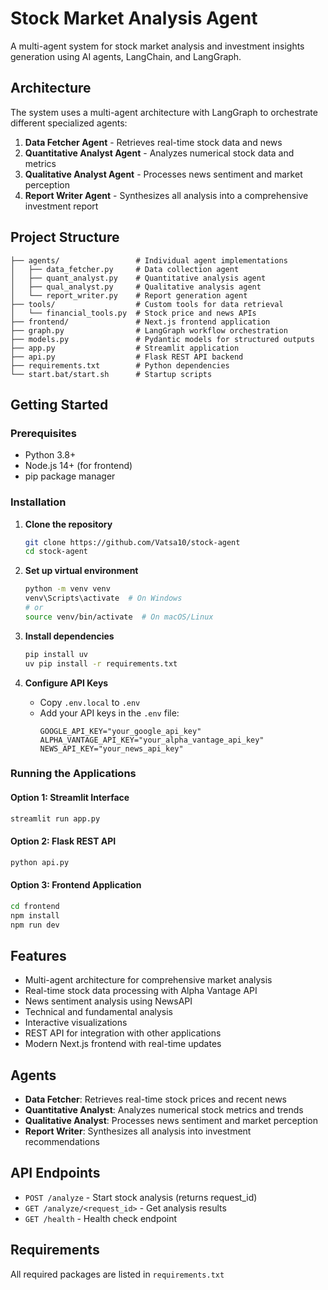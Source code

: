 # Stock Market Analysis Agent

A multi-agent system for stock market analysis and investment insights generation using AI agents, LangChain, and LangGraph.

## Architecture

The system uses a multi-agent architecture with LangGraph to orchestrate different specialized agents:
1. **Data Fetcher Agent** - Retrieves real-time stock data and news
2. **Quantitative Analyst Agent** - Analyzes numerical stock data and metrics
3. **Qualitative Analyst Agent** - Processes news sentiment and market perception
4. **Report Writer Agent** - Synthesizes all analysis into a comprehensive investment report

## Project Structure

```
├── agents/                 # Individual agent implementations
│   ├── data_fetcher.py     # Data collection agent
│   ├── quant_analyst.py    # Quantitative analysis agent
│   ├── qual_analyst.py     # Qualitative analysis agent
│   └── report_writer.py    # Report generation agent
├── tools/                  # Custom tools for data retrieval
│   └── financial_tools.py  # Stock price and news APIs
├── frontend/               # Next.js frontend application
├── graph.py                # LangGraph workflow orchestration
├── models.py               # Pydantic models for structured outputs
├── app.py                  # Streamlit application
├── api.py                  # Flask REST API backend
├── requirements.txt        # Python dependencies
└── start.bat/start.sh      # Startup scripts
```

## Getting Started

### Prerequisites
- Python 3.8+
- Node.js 14+ (for frontend)
- pip package manager

### Installation

1. **Clone the repository**
   ```bash
   git clone https://github.com/Vatsa10/stock-agent
   cd stock-agent
   ```

2. **Set up virtual environment**
   ```bash
   python -m venv venv
   venv\Scripts\activate  # On Windows
   # or
   source venv/bin/activate  # On macOS/Linux
   ```

3. **Install dependencies**
   ```bash
   pip install uv
   uv pip install -r requirements.txt
   ```

4. **Configure API Keys**
   - Copy `.env.local` to `.env`
   - Add your API keys in the `.env` file:
     ```
     GOOGLE_API_KEY="your_google_api_key"
     ALPHA_VANTAGE_API_KEY="your_alpha_vantage_api_key"
     NEWS_API_KEY="your_news_api_key"
     ```

### Running the Applications

#### Option 1: Streamlit Interface
```bash
streamlit run app.py
```

#### Option 2: Flask REST API
```bash
python api.py
```

#### Option 3: Frontend Application
```bash
cd frontend
npm install
npm run dev
```

## Features

- Multi-agent architecture for comprehensive market analysis
- Real-time stock data processing with Alpha Vantage API
- News sentiment analysis using NewsAPI
- Technical and fundamental analysis
- Interactive visualizations
- REST API for integration with other applications
- Modern Next.js frontend with real-time updates

## Agents

- **Data Fetcher**: Retrieves real-time stock prices and recent news
- **Quantitative Analyst**: Analyzes numerical stock metrics and trends
- **Qualitative Analyst**: Processes news sentiment and market perception
- **Report Writer**: Synthesizes all analysis into investment recommendations

## API Endpoints

- `POST /analyze` - Start stock analysis (returns request_id)
- `GET /analyze/<request_id>` - Get analysis results
- `GET /health` - Health check endpoint

## Requirements

All required packages are listed in `requirements.txt`